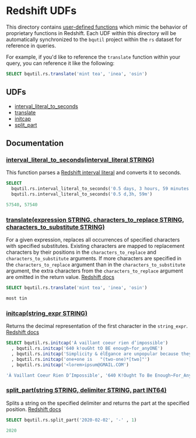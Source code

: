 # Redshift UDFs

This directory contains [user-defined functions](https://cloud.google.com/bigquery/docs/reference/standard-sql/user-defined-functions)
which mimic the behavior of proprietary functions in Redshift. Each UDF within this
directory will be automatically synchronized to the `bqutil` project within the
`rs` dataset for reference in queries.

For example, if you'd like to reference the `translate` function within your query,
you can reference it like the following:
```sql
SELECT bqutil.rs.translate('mint tea', 'inea', 'osin')
```

## UDFs


* [interval_literal_to_seconds](#interval_literal_to_secondsinterval_literal-string)
* [translate](#translateexpression-string-characters_to_replace-string-characters_to_substitute-string)
* [initcap](#initcapstring_expr-string)
* [split_part](#split_partstring-string-delimiter-string-part-int64)


## Documentation

### [interval_literal_to_seconds(interval_literal STRING)](interval_literal_to_seconds.sql)
This function parses a [Redshift interval literal](https://docs.aws.amazon.com/redshift/latest/dg/r_interval_literals.html) and converts it to seconds.
```sql
SELECT
  bqutil.rs.interval_literal_to_seconds('0.5 days, 3 hours, 59 minutes'),
  bqutil.rs.interval_literal_to_seconds('0.5 d,3h, 59m')

57540, 57540
```


### [translate(expression STRING, characters_to_replace STRING, characters_to_substitute STRING)](translate.sql)
For a given expression, replaces all occurrences of specified characters with specified substitutes. Existing characters are mapped to replacement characters by their positions in the `characters_to_replace` and `characters_to_substitute` arguments. If more characters are specified in the `characters_to_replace` argument than in the `characters_to_substitute` argument, the extra characters from the `characters_to_replace` argument are omitted in the return value. [Redshift docs](https://docs.aws.amazon.com/redshift/latest/dg/r_TRANSLATE.html)
```sql
SELECT bqutil.rs.translate('mint tea', 'inea', 'osin')

most tin
```


### [initcap(string_expr STRING)](initcap.sql)
Returns the decimal representation of the first character in the `string_expr`. [Redshift docs](https://docs.aws.amazon.com/redshift/latest/dg/r_INITCAP.html)
```sql
SELECT bqutil.rs.initcap('À vaillant coeur rien d’impossible')
  , bqutil.rs.initcap('640 k!ouGht tO BE enough~for_anyONE')
  , bqutil.rs.initcap('Simplicity & élÉgance are unpopular because they require hard-work&discipline')
  , bqutil.rs.initcap('one+one is   "(two-one)*[two]"')
  , bqutil.rs.initcap('<lorem>ipsum@GMAIL.COM')

'À Vaillant Coeur Rien D’Impossible', '640 K!Ought To Be Enough~For_Anyone', 'Simplicity & Élégance Are Unpopular Because They Require Hard-Work&Discipline', 'One+One Is   "(Two-One)*[Two]"', '<Lorem>Ipsum@Gmail.Com'
```


### [split_part(string STRING, delimiter STRING, part INT64)](split_part.sql)
Splits a string on the specified delimiter and returns the part at the specified position. [Redshift docs](https://docs.aws.amazon.com/redshift/latest/dg/SPLIT_PART.html)
```sql
SELECT bqutil.rs.split_part('2020-02-02', '-' , 1)

2020
```
